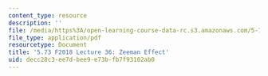 ```yaml
---
content_type: resource
description: ''
file: /media/https%3A/open-learning-course-data-rc.s3.amazonaws.com/5-73-quantum-mechanics-i-fall-2018/decc28c3ee7dbee9e73bfb7f93102ab0_MIT5_73F18_Lec36.pdf
file_type: application/pdf
resourcetype: Document
title: '5.73 F2018 Lecture 36: Zeeman Effect'
uid: decc28c3-ee7d-bee9-e73b-fb7f93102ab0
---
```

